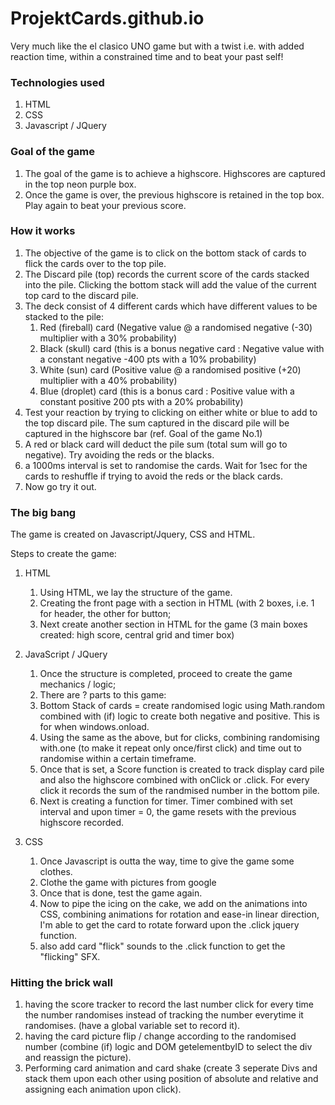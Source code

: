 # ProjektCards.github.io
Very much like the el clasico UNO game but with a twist i.e. with added reaction time, within a constrained time and to beat your past self!

### Technologies used
1. HTML 
1. CSS 
1. Javascript / JQuery

### Goal of the game
1. The goal of the game is to achieve a highscore. Highscores are captured in the top neon purple box.
1. Once the game is over, the previous highscore is retained in the top box. Play again to beat your previous score.

### How it works
1. The objective of the game is to click on the bottom stack of cards to flick the cards over to the top pile.
1. The Discard pile (top) records the current score of the cards stacked into the pile. Clicking the bottom stack will add the value of the current top card to the discard pile.
1. The deck consist of 4 different cards which have different values to be stacked to the pile: 
    1. Red (fireball) card (Negative value @ a randomised negative (-30) multiplier with a 30% probability)
    1. Black (skull) card (this is a bonus negative card : Negative value with a constant negative -400 pts with a 10% probability)
    1. White (sun) card (Positive value @ a randomised positive (+20) multiplier with a 40% probability)
    1. Blue (droplet) card (this is a bonus card : Positive value with a constant positive 200 pts with a 20% probability)
1. Test your reaction by trying to clicking on either white or blue to add to the top discard pile. The sum captured in the discard pile will be captured in the highscore bar (ref. Goal of the game No.1)
1. A red or black card will deduct the pile sum (total sum will go to negative). Try avoiding the reds or the blacks.
1. a 1000ms interval is set to randomise the cards. Wait for 1sec for the cards to reshuffle if trying to avoid the reds or the black cards.
1. Now go try it out.

### The big bang
The game is created on Javascript/Jquery, CSS and HTML.

Steps to create the game:

1. HTML
    1. Using HTML, we lay the structure of the game. 
    1. Creating the front page with a section in HTML (with 2 boxes, i.e. 1 for header, the other for button;
    1. Next create another section in HTML for the game (3 main boxes created: high score, central grid and timer box)
    
1. JavaScript / JQuery
    1. Once the structure is completed, proceed to create the game mechanics / logic;
    1. There are ? parts to this game:
    1. Bottom Stack of cards = create randomised logic using Math.random combined with (if) logic to create both negative and positive. This is for when windows.onload.
    1. Using the same as the above, but for clicks, combining randomising with.one (to make it repeat only once/first click) and time out to randomise within a certain timeframe.
    1. Once that is set, a Score function is created to track display card pile and also the highscore combined with onClick or .click.
    For every click it records the sum of the randmised number in the bottom pile.
    1. Next is creating a function for timer. Timer combined with set interval and upon timer = 0, the game resets with the previous highscore recorded.
    
1. CSS 
    1. Once Javascript is outta the way, time to give the game some clothes.
    1. Clothe the game with pictures from google
    1. Once that is done, test the game again.
    1. Now to pipe the icing on the cake, we add on the animations into CSS, combining animations for rotation and ease-in linear direction, I'm able to get the card to rotate forward upon the .click jquery function. 
    1. also add card "flick" sounds to the .click function to get the "flicking" SFX.
    
### Hitting the brick wall
1. having the score tracker to record the last number click for every time the number randomises instead of tracking the number everytime it randomises. (have a global variable set to record it).
1. having the card picture flip / change according to the randomised number (combine (if) logic and DOM getelementbyID to select the div and reassign the picture).
1. Performing card animation and card shake (create 3 seperate Divs and stack them upon each other using position of absolute and relative and assigning each animation upon click).



    
    











